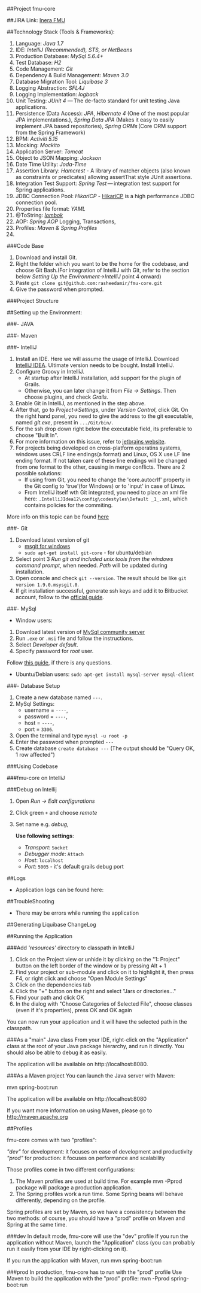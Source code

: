 ##Project fmu-core

##JIRA Link:
[Inera FMU](https://inera-certificate.atlassian.net/browse/FMU)

##Technology Stack (Tools & Frameworks):

1. Language: _Java 1.7_
2. IDE: _IntelliJ (Recommended), STS, or NetBeans_
3. Production Database: _MySql 5.6.4+_
4. Test Database: _H2_
5. Code Management: _Git_
6. Dependency & Build Management: _Maven 3.0_
7. Database Migration Tool: _Liquibase 3_
8. Logging Abstraction: _SFL4J_
9. Logging Implementation: _logback_
10. Unit Testing: _JUnit 4_ — The de-facto standard for unit testing Java applications.
11. Persistence (Data Access): _JPA_, _Hibernate 4_ (One of the most popular JPA implementations.), _Spring Data JPA_ (Makes it easy to easily implement JPA based repositories), _Spring ORMs_ (Core ORM support from the Spring Framework)
12. BPM: _Activiti 5.15_
13. Mocking: _Mockito_
14. Application Server: _Tomcat_
15. Object to JSON Mapping: _Jackson_
16. Date Time Utility: _Joda-Time_
17. Assertion Library: _Hamcrest_ - A library of matcher objects (also known as constraints or predicates) allowing assertThat style JUnit assertions.
18. Integration Test Support: _Spring Test_ — integration test support for Spring applications.
19. JDBC Connection Pool: _HikariCP_ - [HikariCP](http://brettwooldridge.github.io/HikariCP/) is a high performance JDBC connection pool.
20. Properties file format: _YAML_
21. @ToString: [_lombok_](http://projectlombok.org/)
22. AOP: _Spring AOP_ Logging, Transactions, 
23. Profiles: _Maven & Spring Profiles_
24. 

###Code Base
1. Download and install Git.
2. Right the folder which you want to be the home for the codebase, and choose Git Bash.(For integration of IntelliJ with Git, refer to  the section below _Setting Up the Environment->IntelliJ_ point 4 onward)
3. Paste `git clone git@github.com:rasheedamir/fmu-core.git`
4. Give the password when prompted.
    
###Project Structure

    
##Setting up the Environment:

###- JAVA

###- Maven

###- IntelliJ
1. Install an IDE. Here we will assume the usage of IntelliJ. Download [IntelliJ IDEA](http://www.jetbrains.com/idea/download/index.html). Ultimate version needs to be bought. Install IntelliJ.
2. Configure Groovy in IntelliJ.
    - At startup after IntelliJ installation, add support for the plugin of Grails.
    - Otherwise, you can later change it from _File -> Settings_. Then choose plugins, and check _Grails_.
3. Enable Git in IntelliJ, as mentioned in the step above.
4. After that, go to _Project->Settings_, under _Version Control_, click Git. On the right hand panel, you need to give the address to the git executable, named _git.exe_, present in `.../Git/bin/`.
5. For the ssh drop down right below the executable field, its preferable to choose "Built In".
6. For more information on this issue, refer to [jetbrains website](http://www.jetbrains.com/idea/webhelp/using-git-integration.html).
7. For projects being developed on cross-platform operatins systems, windows uses CRLF line endings(a format) and Linux, OS X use LF line ending format. If not taken care of these line endings will be changed from one format to the other, causing in merge conflicts. There are 2 possible solutions:
    - If using from Git, you need to change the 'core.autocrlf' property in the Git config to 'true'(for Windows) or to 'input' in case of Linux.
    - From IntelliJ itself wth Git integrated, you need to place an xml file here: `.IntelliJIdea12\config\codestyles\Default _1_.xml`, which contains policies for the commiting.

More info on this topic can be found [here](http://stackoverflow.com/questions/3206843/how-line-ending-conversions-work-with-git-core-autocrlf-between-different-operat)

###- Git
1. Download latest version of git
    - [msgit for windows](https://code.google.com/p/msysgit/downloads/list?q=full+installer+official+git)
    - `sudo apt-get install git-core` - for ubuntu/debian
2. Select point 3 _Run git and included unix tools from the windows command prompt_, when needed. _Path_ will be updated during installation.
3. Open console and check `git --version`. The result should be like `git version 1.9.0.msysgit.0`.
4. If git installation successful, generate ssh keys and add it to Bitbucket account, follow to the [official guide](https://confluence.atlassian.com/display/BITBUCKET/Set+up+SSH+for+Git).


###- MySql
- Window users:

1. Download latest version of [MySql community server](http://dev.mysql.com/downloads/mysql/)
2. Run `.exe` or `.msi` file and follow the instructions.
3. Select _Developer default_.
4. Specify password for _root_ user.

Follow [this guide](http://www.mysqltutorial.org/install-mysql/), if there is any questions.

- Ubuntu/Debian users: `sudo apt-get install mysql-server mysql-client`

###- Database Setup
  1. Create a new database named `---`.
  2. MySql Settings:
      - username = `----`,
      - password = `----`,
      - host = `----`,
      - port = `3306`.
  3. Open the terminal and type `mysql -u root -p`
  4. Enter the password when prompted `---`
  5. Create database `create database ---` (The output should be "Query OK, 1 row affected")

###Using Codebase

    
###fmu-core on IntelliJ


###Debug on Intellij
   1. Open _Run -> Edit configurations_
   2. Click green `+` and choose _remote_
   3. Set name e.g. _debug_, 

       **Use following settings**:

       - _Transport_: `Socket`
       - _Debugger mode_: `Attach`
       - _Host_: `localhost`
       - _Port_: `5005` - it's default grails debug port

##Logs
  - Application logs can be found here: 
    
##TroubleShooting
  - There may be errors while running the application

##Generating Liquibase ChangeLog

##Running the Application

###Add _'resources'_ directory to classpath in IntelliJ

1. Click on the Project view or unhide it by clicking on the "1: Project" button on the left border of the window or by pressing Alt + 1
2. Find your project or sub-module and click on it to highlight it, then press F4, or right click and choose "Open Module Settings"
3. Click on the dependencies tab
4. Click the "+" button on the right and select "Jars or directories..."
5. Find your path and click OK
6. In the dialog with "Choose Categories of Selected File", choose classes (even if it's properties), press OK and OK again

You can now run your application and it will have the selected path in the classpath.

###As a "main" Java class
From your IDE, right-click on the "Application" class at the root of your Java package hierarchy, and run it directly. You should also be able to debug it as easily.

The application will be available on http://localhost:8080.

###As a Maven project
You can launch the Java server with Maven:

mvn spring-boot:run

The application will be available on http://localhost:8080

If you want more information on using Maven, please go to http://maven.apache.org

##Profiles

fmu-core comes with two "profiles":

_"dev"_ for development: it focuses on ease of development and productivity
_"prod"_ for production: it focuses on performance and scalability

Those profiles come in two different configurations:

1. The Maven profiles are used at build time. For example mvn -Pprod package will package a production application.
2. The Spring profiles work a run time. Some Spring beans will behave differently, depending on the profile.

Spring profiles are set by Maven, so we have a consistency between the two methods: of course, you should have a "prod" profile on Maven and Spring at the same time.

###dev
In default mode, fmu-core will use the "dev" profile
If you run the application without Maven, launch the "Application" class (you can probably run it easily from your IDE by right-clicking on it).

If you run the application with Maven, run mvn spring-boot:run

###prod
In production, fmu-core has to run with the "prod" profile
Use Maven to build the application with the "prod" profile: mvn -Pprod spring-boot:run